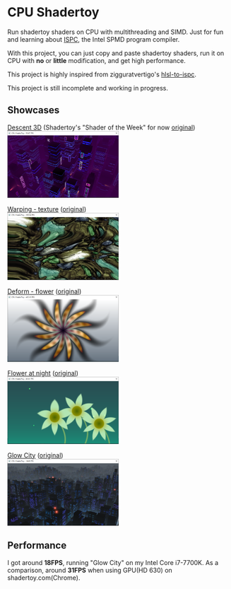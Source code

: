 # CPU Shadertoy
Run shadertoy shaders on CPU with multithreading and SIMD. Just for fun and learning about [ISPC](https://ispc.github.io/), the Intel SPMD program compiler.

With this project, you can just copy and paste shadertoy shaders, run it on CPU with **no** or **little** modification, and get high performance.

This project is highly inspired from zigguratvertigo's [hlsl-to-ispc](https://github.com/zigguratvertigo/hlsl-to-ispc).

This project is still incomplete and working in progress.

## Showcases

[Descent 3D](https://github.com/re-esper/CPUShadertoy/blob/master/program_descent3d.ispc) (Shadertoy's "Shader of the Week" for now  [original](https://www.shadertoy.com/view/wdfGW4))  
<img src="https://github.com/re-esper/CPUShadertoy/blob/master/screenshot/descent.png" width="50%" height="50%">

[Warping - texture](https://github.com/re-esper/CPUShadertoy/blob/master/program_warptexture.ispc) ([original](https://www.shadertoy.com/view/Xsl3zn))  
<img src="https://github.com/re-esper/CPUShadertoy/blob/master/screenshot/texture.png" width="50%" height="50%">

[Deform - flower](https://github.com/re-esper/CPUShadertoy/blob/master/program_flower.ispc) ([original](https://www.shadertoy.com/view/4dX3Rn))  
<img src="https://github.com/re-esper/CPUShadertoy/blob/master/screenshot/flower.png" width="50%" height="50%">

[Flower at night](https://github.com/re-esper/CPUShadertoy/blob/master/program_flower2.ispc) ([original](https://www.shadertoy.com/view/4lSXzR))  
<img src="https://github.com/re-esper/CPUShadertoy/blob/master/screenshot/flower2.png" width="50%" height="50%">

[Glow City](https://github.com/re-esper/CPUShadertoy/blob/master/program_city.ispc) ([original](https://www.shadertoy.com/view/XlsyWB))  
<img src="https://github.com/re-esper/CPUShadertoy/blob/master/screenshot/city.png" width="50%" height="50%">

## Performance

I got around **18FPS**, running "Glow City" on my Intel Core i7-7700K. As a comparison, around **31FPS** when using GPU(HD 630) on shadertoy.com(Chrome).

